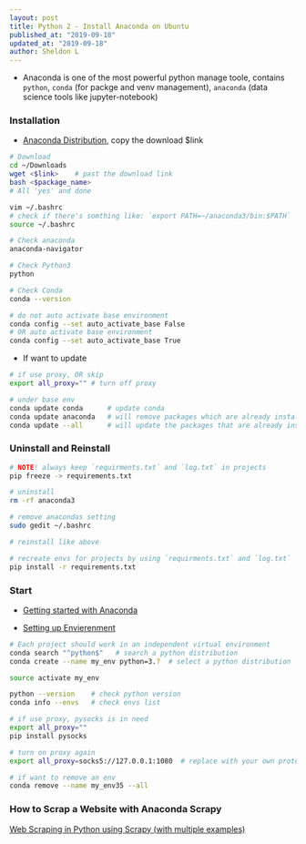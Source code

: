 ```yaml
---
layout: post
title: Python 2 - Install Anaconda on Ubuntu
published_at: "2019-09-18"
updated_at: "2019-09-18"
author: Sheldon L
---
```


- Anaconda is one of the most powerful python manage toole, contains `python`, `conda` (for packge and venv management), `anaconda` (data science tools like jupyter-notebook)

### Installation

- [Anaconda Distribution](https://www.anaconda.com/distribution/), copy the download $link

```bash
# Download
cd ~/Downloads
wget <$link>    # past the download link
bash <$package_name>
# All 'yes' and done

vim ~/.bashrc
# check if there's somthing like: `export PATH=~/anaconda3/bin:$PATH`
source ~/.bashrc

# Check anaconda
anaconda-navigator

# Check Python3
python

# Check Conda
conda --version
```

```bash
# do not auto activate base environment
conda config --set auto_activate_base False
# OR auto activate base environment
conda config --set auto_activate_base True
```

- If want to update

```bash
# if use proxy, OR skip
export all_proxy="" # turn off proxy

# under base env
conda update conda      # update conda
conda update anaconda   # will remove packages which are already installed and install whole new version
conda update --all      # will update the packages that are already installed
```

### Uninstall and Reinstall

```bash
# NOTE! always keep `requirments.txt` and `log.txt` in projects
pip freeze -> requirements.txt

# uninstall
rm -rf anaconda3

# remove anacondas setting
sudo gedit ~/.bashrc

# reinstall like above

# recreate envs for projects by using `requirments.txt` and `log.txt`
pip install -r requirements.txt
```

### Start

- [Getting started with Anaconda](https://docs.anaconda.com/anaconda/user-guide/getting-started/#open-nav-lin)

- [Setting up Envierenment](https://www.digitalocean.com/community/tutorials/how-to-install-the-anaconda-python-distribution-on-ubuntu-16-04#setting-up-anaconda-environments)

```bash
# Each project should work in an independent virtual environment
conda search "^python$"   # search a python distribution
conda create --name my_env python=3.?  # select a python distribution

source activate my_env

python --version    # check python version
conda info --envs   # check envs list

# if use proxy, pysocks is in need
export all_proxy=""
pip install pysocks

# turn on proxy again
export all_proxy=socks5://127.0.0.1:1080  # replace with your own protocol and port

# if want to remove an env
conda remove --name my_env35 --all
```

### How to Scrap a Website with Anaconda Scrapy

[Web Scraping in Python using Scrapy (with multiple examples)](https://www.analyticsvidhya.com/blog/2017/07/web-scraping-in-python-using-scrapy/)
